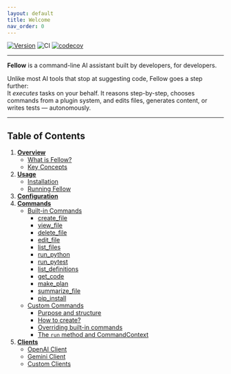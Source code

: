 ```yaml
---
layout: default
title: Welcome
nav_order: 0
---
```


[![Version](https://img.shields.io/pypi/v/fellow.svg)](https://pypi.org/project/fellow/)
![CI](https://github.com/ManuelZierl/fellow/actions/workflows/ci.yml/badge.svg?branch=main)
[![codecov](https://codecov.io/gh/ManuelZierl/fellow/branch/main/graph/badge.svg)](https://codecov.io/gh/ManuelZierl/fellow)

---

**Fellow** is a command-line AI assistant built by developers, for developers.

Unlike most AI tools that stop at suggesting code, Fellow goes a step further:  
It *executes* tasks on your behalf. It reasons step-by-step, chooses commands from a plugin system, and edits files, generates content, or writes tests — autonomously.

---

## Table of Contents

1. **[Overview](docs/overview/what-is-fellow.md)**
   - [What is Fellow?](/docs/overview/what-is-fellow/)
   - [Key Concepts](docs/overview/key-concepts.md)
2. **[Usage](docs/usage/installation.md)**
   - [Installation](docs/usage/installation.md)
   - [Running Fellow](docs/usage/running.md)
3. **[Configuration](docs/configuration/index.md)**
4. **[Commands](docs/commands/index.md)**
   - [Built-in Commands](docs/commands/builtin/index.md)
     - [create_file](docs/commands/builtin/create_file.md)
     - [view_file](docs/commands/builtin/view_file.md)
     - [delete_file](docs/commands/builtin/delete_file.md)
     - [edit_file](docs/commands/builtin/edit_file.md)
     - [list_files](docs/commands/builtin/list_files.md)
     - [run_python](docs/commands/builtin/run_python.md)
     - [run_pytest](docs/commands/builtin/run_pytest.md)
     - [list_definitions](docs/commands/builtin/list_definitions.md)
     - [get_code](docs/commands/builtin/get_code.md)
     - [make_plan](docs/commands/builtin/make_plan.md)
     - [summarize_file](docs/commands/builtin/summarize_file.md)
     - [pip_install](docs/commands/builtin/pip_install.md)
   - [Custom Commands](docs/commands/custom/index.md)
     - [Purpose and structure](docs/commands/custom/purpose.md)
     - [How to create?](docs/commands/custom/create.md)
     - [Overriding built-in commands](docs/commands/custom/override.md)
     - [The `run` method and CommandContext](docs/commands/custom/run-method.md)
5. **[Clients](docs/clients/index.md)**
   - [OpenAI Client](docs/clients/openai.md)
   - [Gemini Client](docs/clients/gemini.md)
   - [Custom Clients](docs/clients/custom.md)

